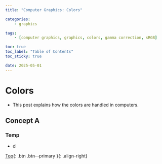 ```yaml
---
title: "Computer Graphics: Colors"

categories:
    - graphics

tags:
    - [computer graphics, graphics, colors, gamma correction, sRGB]

toc: true
toc_label: "Table of Contents"
toc_sticky: true

date: 2025-05-01
---
```


# Colors
- This post explains how the colors are handled in computers.

## Concept A

### Temp
- d









[Top](#){: .btn .btn--primary }{: .align-right}